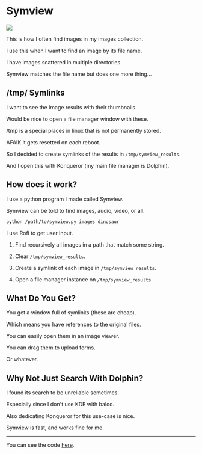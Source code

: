 # Symview

![](https://i.imgur.com/K7Lik8x.gif)

This is how I often find images in my images collection.

I use this when I want to find an image by its file name.

I have images scattered in multiple directories.

Symview matches the file name but does one more thing...

## /tmp/ Symlinks

I want to see the image results with their thumbnails.

Would be nice to open a file manager window with these.

/tmp is a special places in linux that is not permanently stored.

AFAIK it gets resetted on each reboot.

So I decided to create symlinks of the results in `/tmp/symview_results`.

And I open this with Konqueror (my main file manager is Dolphin).

## How does it work?

I use a python program I made called Symview.

Symview can be told to find images, audio, video, or all.

`python /path/to/symview.py images dinosaur`

I use Rofi to get user input.

1) Find recursively all images in a path that match some string.

2) Clear `/tmp/symview_results`.

3) Create a symlink of each image in `/tmp/symview_results`.

4) Open a file manager instance on `/tmp/symview_results`.

## What Do You Get?

You get a window full of symlinks (these are cheap).

Which means you have references to the original files.

You can easily open them in an image viewer.

You can drag them to upload forms.

Or whatever.

## Why Not Just Search With Dolphin?

I found its search to be unreliable sometimes.

Especially since I don't use KDE with baloo.

Also dedicating Konqueror for this use-case is nice.

Symview is fast, and works fine for me.

---

You can see the code [here](https://github.com/madprops/symview).